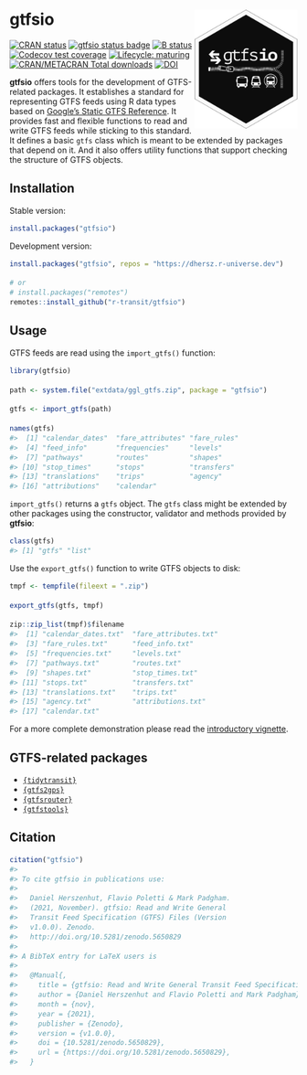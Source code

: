 
# gtfsio <img align="right" src="man/figures/logo.png" width="180">

[![CRAN
status](https://www.r-pkg.org/badges/version/gtfsio)](https://CRAN.R-project.org/package=gtfsio)
[![gtfsio status
badge](https://dhersz.r-universe.dev/badges/gtfsio)](https://dhersz.r-universe.dev)
[![B
status](https://github.com/r-transit/gtfsio/workflows/R-CMD-check/badge.svg)](https://github.com/r-transit/gtfsio/actions?query=workflow%3AR-CMD-check)
[![Codecov test
coverage](https://codecov.io/gh/r-transit/gtfsio/branch/master/graph/badge.svg)](https://app.codecov.io/gh/r-transit/gtfsio?branch=master)
[![Lifecycle:
maturing](https://lifecycle.r-lib.org/articles/figures/lifecycle-maturing.svg)](https://lifecycle.r-lib.org/articles/stages.html)
[![CRAN/METACRAN Total
downloads](http://cranlogs.r-pkg.org/badges/grand-total/gtfsio?color=yellow)](https://CRAN.R-project.org/package=gtfsio)
[![DOI](https://zenodo.org/badge/DOI/10.5281/zenodo.5650829.svg)](https://zenodo.org/record/5650829)

**gtfsio** offers tools for the development of GTFS-related packages. It
establishes a standard for representing GTFS feeds using R data types
based on [Google’s Static GTFS
Reference](https://developers.google.com/transit/gtfs/reference). It
provides fast and flexible functions to read and write GTFS feeds while
sticking to this standard. It defines a basic `gtfs` class which is
meant to be extended by packages that depend on it. And it also offers
utility functions that support checking the structure of GTFS objects.

## Installation

Stable version:

``` r
install.packages("gtfsio")
```

Development version:

``` r
install.packages("gtfsio", repos = "https://dhersz.r-universe.dev")

# or
# install.packages("remotes")
remotes::install_github("r-transit/gtfsio")
```

## Usage

GTFS feeds are read using the `import_gtfs()` function:

``` r
library(gtfsio)

path <- system.file("extdata/ggl_gtfs.zip", package = "gtfsio")

gtfs <- import_gtfs(path)

names(gtfs)
#>  [1] "calendar_dates"  "fare_attributes" "fare_rules"     
#>  [4] "feed_info"       "frequencies"     "levels"         
#>  [7] "pathways"        "routes"          "shapes"         
#> [10] "stop_times"      "stops"           "transfers"      
#> [13] "translations"    "trips"           "agency"         
#> [16] "attributions"    "calendar"
```

`import_gtfs()` returns a `gtfs` object. The `gtfs` class might be
extended by other packages using the constructor, validator and methods
provided by **gtfsio**:

``` r
class(gtfs)
#> [1] "gtfs" "list"
```

Use the `export_gtfs()` function to write GTFS objects to disk:

``` r
tmpf <- tempfile(fileext = ".zip")

export_gtfs(gtfs, tmpf)

zip::zip_list(tmpf)$filename
#>  [1] "calendar_dates.txt"  "fare_attributes.txt"
#>  [3] "fare_rules.txt"      "feed_info.txt"      
#>  [5] "frequencies.txt"     "levels.txt"         
#>  [7] "pathways.txt"        "routes.txt"         
#>  [9] "shapes.txt"          "stop_times.txt"     
#> [11] "stops.txt"           "transfers.txt"      
#> [13] "translations.txt"    "trips.txt"          
#> [15] "agency.txt"          "attributions.txt"   
#> [17] "calendar.txt"
```

For a more complete demonstration please read the [introductory
vignette](https://r-transit.github.io/gtfsio/articles/gtfsio.html).

## GTFS-related packages

  - [`{tidytransit}`](https://github.com/r-transit/tidytransit)
  - [`{gtfs2gps}`](https://github.com/ipeaGIT/gtfs2gps)
  - [`{gtfsrouter}`](https://github.com/ATFutures/gtfs-router)
  - [`{gtfstools}`](https://github.com/ipeaGIT/gtfstools)

## Citation

``` r
citation("gtfsio")
#> 
#> To cite gtfsio in publications use:
#> 
#>   Daniel Herszenhut, Flavio Poletti & Mark Padgham.
#>   (2021, November). gtfsio: Read and Write General
#>   Transit Feed Specification (GTFS) Files (Version
#>   v1.0.0). Zenodo.
#>   http://doi.org/10.5281/zenodo.5650829
#> 
#> A BibTeX entry for LaTeX users is
#> 
#>   @Manual{,
#>     title = {gtfsio: Read and Write General Transit Feed Specification (GTFS) Files},
#>     author = {Daniel Herszenhut and Flavio Poletti and Mark Padgham},
#>     month = {nov},
#>     year = {2021},
#>     publisher = {Zenodo},
#>     version = {v1.0.0},
#>     doi = {10.5281/zenodo.5650829},
#>     url = {https://doi.org/10.5281/zenodo.5650829},
#>   }
```
